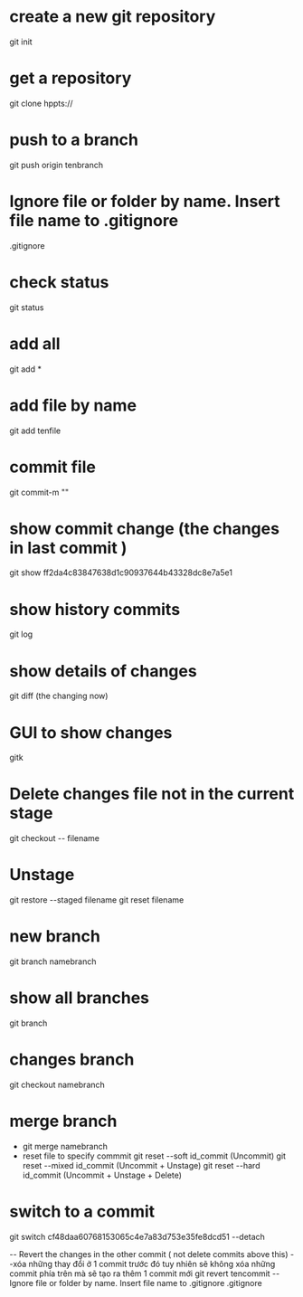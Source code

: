 # create a new git repository
git init

# get a repository
git clone hppts://

# push to a branch
git push origin tenbranch

# Ignore file or folder by name. Insert file name to .gitignore
.gitignore

# check status
git status

# add all 
git add *

# add file by name
git add tenfile 

# commit file
git commit-m ""

# show commit change (the changes in last commit )
git show ff2da4c83847638d1c90937644b43328dc8e7a5e1

# show history commits
git log

# show details of changes
git diff (the changing now)

# GUI to show changes
gitk

# Delete changes file not in the current stage
git checkout -- filename

# Unstage 
git restore --staged filename
git reset filename

# new branch
git branch namebranch

# show all branches 
git branch

# changes branch
git checkout namebranch

# merge branch
- git merge namebranch
- reset file to specify commmit
git reset --soft id_commit      (Uncommit) 
git reset --mixed id_commit     (Uncommit + Unstage)
git reset --hard id_commit      (Uncommit + Unstage + Delete)

# switch to a commit 
git switch cf48daa60768153065c4e7a83d753e35fe8dcd51 --detach









-- Revert the changes in the other commit ( not delete commits above this) 
--xóa những thay đổi ở 1 commit trước đó tuy nhiên sẽ không xóa những commit phía trên mà sẽ tạo ra thêm 1 commit mới
git revert tencommit
-- Ignore file or folder by name. Insert file name to .gitignore
.gitignore

